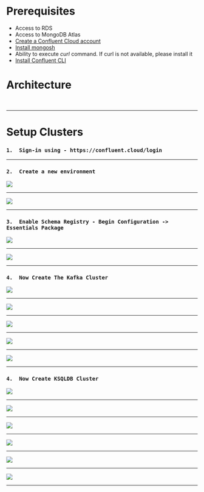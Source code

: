 # Prerequisites
*   Access to RDS
*   Access to MongoDB Atlas
*   [Create a Confluent Cloud account](https://www.confluent.io/confluent-cloud/tryfree/)
*   [Install mongosh](https://www.mongodb.com/docs/mongodb-shell/install/) 
*   Ability to execute *curl* command. If curl is not available, please install it
*   [Install Confluent CLI](https://docs.confluent.io/confluent-cli/current/install.html#install-confluent-cli)


# Architecture

<br>


---


# Setup Clusters

###   `1.  Sign-in using - https://confluent.cloud/login`


---


###   `2.  Create a new environment`


![](https://drive.google.com/uc?export=view&id=1UJBQQ2yeOcBQPF94kaayfbc8-kMTJCVj)

---

![](https://drive.google.com/uc?export=view&id=1bXSO9Gk-gD7BLaKl7VUjeY4J40yYxSBC)

---

###   `3.  Enable Schema Registry - Begin Configuration ->  Essentials Package`

![](https://drive.google.com/uc?export=view&id=1kgKysbRwcZBlc2yuYyYWK2SUSnNtH9KI)

---

![](https://drive.google.com/uc?export=view&id=1k9hk-Gbs940DAhgpKLide5viBMCQ1yVg)

---

###   `4.  Now Create The Kafka Cluster`

![](https://drive.google.com/uc?export=view&id=1C6ZpfJn76NviZqIGc9gND5Xp-_uBts_p)

---

![](https://drive.google.com/uc?export=view&id=11sUptKLLke-5Lkq2hd34aJT1DLjMmZJK)

---

![](https://drive.google.com/uc?export=view&id=1UmG60UIEEWcZ_23TYB8bB8XyfdACywaZ)

---

![](https://drive.google.com/uc?export=view&id=1k6w972T06JEh9ohA78bmXs5VlG8JhLYG)

---

![](https://drive.google.com/uc?export=view&id=1uoSyCZ6XQ5vPm5BloPxdn4FXzOwVRonh)

---


###   `4.  Now Create KSQLDB Cluster`

![](https://drive.google.com/uc?export=view&id=1UXNDU3x8ODAR8NfpydRqrZHnl1MBKTv4)

---

![](https://drive.google.com/uc?export=view&id=1O7-OLAiVhNyWHrxDqQ3d0Xrna9dyAz9x)

---

![](https://drive.google.com/uc?export=view&id=1jc6_et33pwIIQVr08gJnkBwbMe_ebHqE)

---

![](https://drive.google.com/uc?export=view&id=18Y6m3S9OduWWs3XchX6QWD_jwWJ5dQZD)

---

![](https://drive.google.com/uc?export=view&id=18Y6m3S9OduWWs3XchX6QWD_jwWJ5dQZD)

---

![](https://drive.google.com/uc?export=view&id=1cT7nlOKE0cQYiYEu8qaefMS0hl-7fHq0)

---
